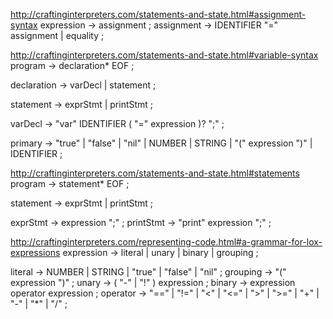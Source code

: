 http://craftinginterpreters.com/statements-and-state.html#assignment-syntax
expression     → assignment ;
assignment     → IDENTIFIER "=" assignment
               | equality ;

http://craftinginterpreters.com/statements-and-state.html#variable-syntax
program        → declaration* EOF ;

declaration    → varDecl
               | statement ;

statement      → exprStmt
               | printStmt ;

varDecl        → "var" IDENTIFIER ( "=" expression )? ";" ;

primary        → "true" | "false" | "nil"
               | NUMBER | STRING
               | "(" expression ")"
               | IDENTIFIER ;

http://craftinginterpreters.com/statements-and-state.html#statements
program        → statement* EOF ;

statement      → exprStmt
               | printStmt ;

exprStmt       → expression ";" ;
printStmt      → "print" expression ";" ;

http://craftinginterpreters.com/representing-code.html#a-grammar-for-lox-expressions
expression     → literal
               | unary
               | binary
               | grouping ;

literal        → NUMBER | STRING | "true" | "false" | "nil" ;
grouping       → "(" expression ")" ;
unary          → ( "-" | "!" ) expression ;
binary         → expression operator expression ;
operator       → "==" | "!=" | "<" | "<=" | ">" | ">="
               | "+"  | "-"  | "*" | "/" ;

